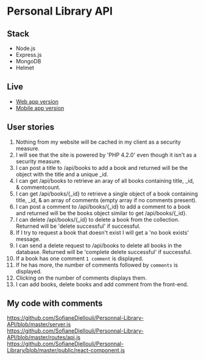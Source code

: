 # Personal Library API
## Stack
* Node.js
* Express.js
* MongoDB
* Helmet
## Live
* <a href="https://personal-library-.glitch.me/">Web app version</a>
* <a href="https://snack.expo.io/@sofianed/personal-library">Mobile app version</a>
## User stories
1) Nothing from my website will be cached in my client as a security measure.
2) I will see that the site is powered by 'PHP 4.2.0' even though it isn't as a security measure.
3) I can post a title to /api/books to add a book and returned will be the object with the title and a unique _id.
4) I can get /api/books to retrieve an aray of all books containing title, _id, & commentcount.
5) I can get /api/books/{_id} to retrieve a single object of a book containing title, _id, & an array of comments (empty array if no comments present).
6) I can post a comment to /api/books/{_id} to add a comment to a book and returned will be the books object similar to get /api/books/{_id}.
7) I can delete /api/books/{_id} to delete a book from the collection. Returned will be 'delete successful' if successful.
8) If I try to request a book that doesn't exist I will get a 'no book exists' message.
9) I can send a delete request to /api/books to delete all books in the database. Returned will be 'complete delete successful' if successful.
10) If a book has one comment `1 comment` is displayed.
11) If he has more, the number of comments followed by `comments` is displayed.
12) Clicking on the number of comments displays them.
13) I can add books, delete books and add comment from the front-end.

## My code with comments
https://github.com/SofianeDjellouli/Personnal-Library-API/blob/master/server.js  
https://github.com/SofianeDjellouli/Personnal-Library-API/blob/master/routes/api.js  
https://github.com/SofianeDjellouli/Personnal-Library/blob/master/public/react-component.js

